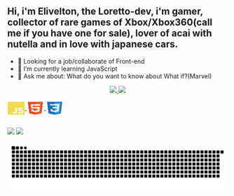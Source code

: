 ## Hi, i'm Elivelton, the Loretto-dev, i'm gamer, collector of rare games of Xbox/Xbox360(call me if you have one for sale), lover of acai with nutella and in love with japanese cars.
- 🔭 Looking for a job/collaborate of Front-end
- 🌱 I’m currently learning JavaScript
- 💬 Ask me about: What do you want to know about What if?(Marvel)

<div align="center">
  <a href="https://github.com/Loretto-dev">
  <img height="180em" src="https://github-readme-stats.vercel.app/api?username=Loretto-dev&show_icons=false&theme=dark&include_all_commits=true&count_private=true"/>
  <img height="180em" src="https://github-readme-stats.vercel.app/api/top-langs/?username=Loretto-dev&layout=compact&langs_count=7&theme=dark"/>
</div>
<div style="display: inline_block"><br>
  <img align="center" alt="Loretto-Js" height="30" width="40" src="https://raw.githubusercontent.com/devicons/devicon/master/icons/javascript/javascript-plain.svg">
  <img align="center" alt="Loretto-HTML" height="30" width="40" src="https://raw.githubusercontent.com/devicons/devicon/master/icons/html5/html5-original.svg">
  <img align="center" alt="Loretto-CSS" height="30" width="40" src="https://raw.githubusercontent.com/devicons/devicon/master/icons/css3/css3-original.svg">
</div>
  
  ##
 
<div> 
  <a href="https://www.instagram.com/eliveltonalves" target="_blank"><img src="https://img.shields.io/badge/-Instagram-%23E4405F?style=for-the-badge&logo=instagram&logoColor=white" target="_blank"></a>
  <a href="https://www.linkedin.com/in/elivelton-a-viveiro/" target="_blank"><img src="https://img.shields.io/badge/-LinkedIn-%230077B5?style=for-the-badge&logo=linkedin&logoColor=white" target="_blank"></a> 
 
  ![Snake animation](https://github.com/Loretto-dev/Loretto-dev/blob/output/github-contribution-grid-snake.svg)
 
</div>
